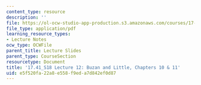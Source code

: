 ```yaml
---
content_type: resource
description: ''
file: https://ol-ocw-studio-app-production.s3.amazonaws.com/courses/17-41-introduction-to-international-relations-spring-2018/e5f520fa22a8e558f9eda7d842ef0d87_MIT17_41S18_lec12.pdf
file_type: application/pdf
learning_resource_types:
- Lecture Notes
ocw_type: OCWFile
parent_title: Lecture Slides
parent_type: CourseSection
resourcetype: Document
title: '17.41_S18 Lecture 12: Buzan and Little, Chapters 10 & 11'
uid: e5f520fa-22a8-e558-f9ed-a7d842ef0d87
---
```

